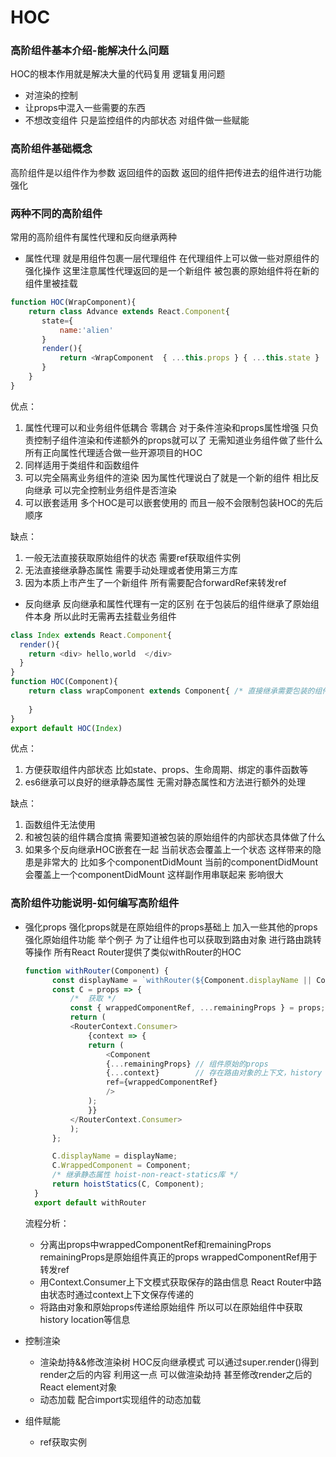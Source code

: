 # HOC  

### 高阶组件基本介绍-能解决什么问题  
HOC的根本作用就是解决大量的代码复用 逻辑复用问题  
- 对渲染的控制  
- 让props中混入一些需要的东西
- 不想改变组件 只是监控组件的内部状态 对组件做一些赋能

### 高阶组件基础概念
高阶组件是以组件作为参数 返回组件的函数 返回的组件把传进去的组件进行功能强化

### 两种不同的高阶组件  
常用的高阶组件有属性代理和反向继承两种

- 属性代理
  就是用组件包裹一层代理组件 在代理组件上可以做一些对原组件的强化操作
  这里注意属性代理返回的是一个新组件 被包裹的原始组件将在新的组件里被挂载
```javascript
function HOC(WrapComponent){
    return class Advance extends React.Component{
       state={
           name:'alien'
       }
       render(){
           return <WrapComponent  { ...this.props } { ...this.state }  />
       }
    }
}
```
优点：
1. 属性代理可以和业务组件低耦合 零耦合 对于条件渲染和props属性增强 只负责控制子组件渲染和传递额外的props就可以了 无需知道业务组件做了些什么 所有正向属性代理适合做一些开源项目的HOC
2. 同样适用于类组件和函数组件
3. 可以完全隔离业务组件的渲染 因为属性代理说白了就是一个新的组件 相比反向继承 可以完全控制业务组件是否渲染
4. 可以嵌套适用 多个HOC是可以嵌套使用的 而且一般不会限制包装HOC的先后顺序

缺点：
1. 一般无法直接获取原始组件的状态 需要ref获取组件实例
2. 无法直接继承静态属性 需要手动处理或者使用第三方库
3. 因为本质上市产生了一个新组件 所有需要配合forwardRef来转发ref

- 反向继承
  反向继承和属性代理有一定的区别 在于包装后的组件继承了原始组件本身 所以此时无需再去挂载业务组件
```javascript
class Index extends React.Component{
  render(){
    return <div> hello,world  </div>
  }
}
function HOC(Component){
    return class wrapComponent extends Component{ /* 直接继承需要包装的组件 */
        
    }
}
export default HOC(Index) 
```
优点：
1. 方便获取组件内部状态 比如state、props、生命周期、绑定的事件函数等
2. es6继承可以良好的继承静态属性 无需对静态属性和方法进行额外的处理

缺点：
1. 函数组件无法使用
2. 和被包装的组件耦合度搞 需要知道被包装的原始组件的内部状态具体做了什么
3. 如果多个反向继承HOC嵌套在一起 当前状态会覆盖上一个状态 这样带来的隐患是非常大的 比如多个componentDidMount 当前的componentDidMount会覆盖上一个componentDidMount 这样副作用串联起来 影响很大

### 高阶组件功能说明-如何编写高阶组件

- 强化props
  强化props就是在原始组件的props基础上 加入一些其他的props 强化原始组件功能 举个例子 为了让组件也可以获取到路由对象 进行路由跳转等操作 所有React Router提供了类似withRouter的HOC
  ```javascript
  function withRouter(Component) {
        const displayName = `withRouter(${Component.displayName || Component.name})`;
        const C = props => {
            /*  获取 */
            const { wrappedComponentRef, ...remainingProps } = props;
            return (
            <RouterContext.Consumer>
                {context => {
                return (
                    <Component
                    {...remainingProps} // 组件原始的props 
                    {...context}        // 存在路由对象的上下文，history  location 等 
                    ref={wrappedComponentRef}
                    />
                );
                }}
            </RouterContext.Consumer>
            );
        };

        C.displayName = displayName;
        C.WrappedComponent = Component;
        /* 继承静态属性 hoist-non-react-statics库 */
        return hoistStatics(C, Component);
    }
    export default withRouter
  ```
  流程分析：
  - 分离出props中wrappedComponentRef和remainingProps remainingProps是原始组件真正的props wrappedComponentRef用于转发ref
  - 用Context.Consumer上下文模式获取保存的路由信息 React Router中路由状态时通过context上下文保存传递的
  - 将路由对象和原始props传递给原始组件 所以可以在原始组件中获取history location等信息

- 控制渲染
  - 渲染劫持&&修改渲染树
    HOC反向继承模式 可以通过super.render()得到render之后的内容 利用这一点 可以做渲染劫持 甚至修改render之后的React element对象
  - 动态加载
    配合import实现组件的动态加载
- 组件赋能
  - ref获取实例
    
